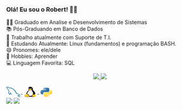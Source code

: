 ### Olá! Eu sou o Robert! :raising_hand_man:
:man_student: Graduado em Analise e Desenvolvimento de Sistemas <br>
:books: Pós-Graduando em Banco de Dados<br>
🔭 Trabalho atualmente com Suporte de T.I.<br>
🌱 Estudando Atualmente: Linux (fundamentos) e programação BASH.<br>
😄 Pronomes: ele/dele<br>
🎸 Hobbies: Aprender<br>
💻 Linguagem Favorita: SQL

<div align="center">
  <a href="https://github.com/robertmenezesdev">
  <img height="160em" src="https://github-readme-stats.vercel.app/api?username=robertmenezesdev&show_icons=true&theme=tokyonight&include_all_commits=true&count_private=true"/>
  <img height="160em" src="https://github-readme-stats.vercel.app/api/top-langs/?username=robertmenezesdev&layout=compact&langs_count=7&theme=tokyonight"/>
</div>

<div style="display: inline_block"><br>
<img align="center" alt="MySQL" height="30" width="40" src="https://raw.githubusercontent.com/devicons/devicon/master/icons/mysql/mysql-original.svg">
  <img align="center" alt="Linux" height="30" width="40" src="https://raw.githubusercontent.com/devicons/devicon/master/icons/linux/linux-original.svg">
  <img align="center" alt="Python" height="30" width="40" src="https://raw.githubusercontent.com/devicons/devicon/master/icons/python/python-original.svg">
</div>

  
<div> 
  <a href = "mailto:rms.pessoal10@gmail.com"><img src="https://img.shields.io/badge/-Gmail-%23333?style=for-the-badge&logo=gmail&logoColor=white" target="_blank"></a>
  <a target="_blank" href="https://www.linkedin.com/in/robertmenezesti/" ><img src="https://img.shields.io/badge/-LinkedIn-%230077B5?style=for-the-badge&logo=linkedin&logoColor=white" target="_blank"></a>  
</div>
